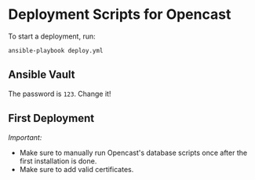 Deployment Scripts for Opencast
===============================

To start a deployment, run:

    ansible-playbook deploy.yml


Ansible Vault
-------------

The password is `123`.
Change it!


First Deployment
----------------

*Important:*

- Make sure to manually run Opencast's database scripts once after the first installation is done.
- Make sure to add valid certificates.
